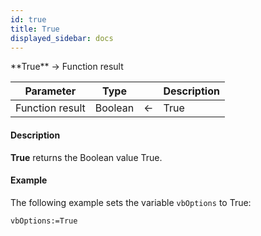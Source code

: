 ```yaml
---
id: true
title: True
displayed_sidebar: docs
---
```



<!-- REF #_command_.True.Syntax-->**True**  -> Function result<!-- END REF-->


<!-- REF #_command_.True.Params -->
|Parameter|Type||Description|
|---------|--- |:---:|------|
|Function result|Boolean|<-|True|
<!-- END REF -->


#### Description




**True** returns the Boolean value True.


#### Example


The following example sets the variable `vbOptions` to True:
```4d
vbOptions:=True
```



